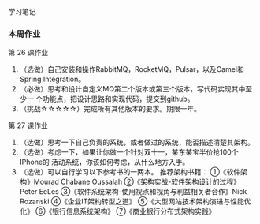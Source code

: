学习笔记

### 本周作业
第 26 课作业
1. （选做）自己安装和操作RabbitMQ，RocketMQ，Pulsar，以及Camel和Spring
Integration。
2. （必做）思考和设计自定义MQ第二个版本或第三个版本，写代码实现其中至少一
个功能点，把设计思路和实现代码，提交到github。
3. （挑战☆☆☆☆☆）完成所有其他版本的要求。期限一年。


第 27 课作业
1. （选做）思考一下自己负责的系统，或者做过的系统，能否描述清楚其架构。
2. （选做）考虑一下，如果让你做一个针对双十一，某东某宝半价抢100个IPhone的
活动系统，你该如何考虑，从什么地方入手。
3. （选做）可以自行学习以下参考书的一两本。
推荐架构书籍：
①《软件架构》Mourad Chabane Oussalah
②《架构实战-软件架构设计的过程》Peter EeLes
③《软件系统架构-使用视点和视角与利益相关者合作》Nick Rozanski
④《企业IT架构转型之道》
⑤《大型网站技术架构演进与性能优化》
⑥《银行信息系统架构》
⑦《商业银行分布式架构实践》